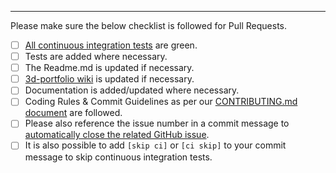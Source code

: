 <!--
PR description.
-->

---

Please make sure the below checklist is followed for Pull Requests.

- [ ] [All continuous integration tests](https://github.com/hundef/3d-portfolio/actions) are green.
- [ ] Tests are added where necessary.
- [ ] The Readme.md is updated if necessary.
- [ ] [3d-portfolio wiki](https://github.com/hundef/3d-portfolio/wiki) is updated if necessary.
- [ ] Documentation is added/updated where necessary.
- [ ] Coding Rules & Commit Guidelines as per our [CONTRIBUTING.md document](https://github.com/sanhundef/3d-portfolio/blob/main/CONTRIBUTING.md) are followed.
- [ ] Please also reference the issue number in a commit message to [automatically close the related GitHub issue](https://help.github.com/articles/closing-issues-via-commit-messages/).
- [ ] It is also possible to add `[skip ci]` or `[ci skip]` to your commit message to skip continuous integration tests.
